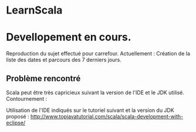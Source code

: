 # LearnScala

# Devellopement en cours. 

Reproduction du sujet effectué pour carrefour.
Actuellement : Création de la liste des dates et parcours des 7 derniers jours.

## Problème rencontré

Scala peut être très capricieux suivant la version de l'IDE et le JDK utilisé.
Contournement : 

Utilisation de l'IDE indiqués sur le tutoriel suivant et la version du JDK proposé :
http://www.topjavatutorial.com/scala/scala-development-with-eclipse/
